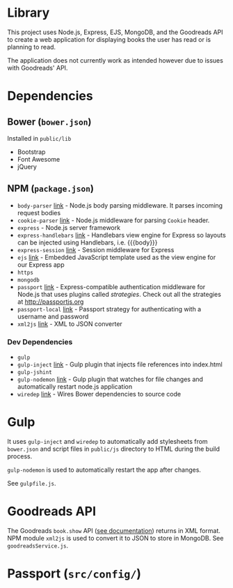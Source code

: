 # Library

This project uses Node.js, Express, EJS, MongoDB, and the Goodreads API to create a web application for displaying books the user has read or is planning to read.

The application does not currently work as intended however due to issues with Goodreads' API.
  
# Dependencies
## Bower (`bower.json`)

Installed in `public/lib`
* Bootstrap
* Font Awesome
* jQuery

## NPM (`package.json`)

* `body-parser` [link](https://github.com/expressjs/body-parser) - Node.js body parsing middleware. It parses incoming request bodies
* `cookie-parser` [link](https://www.npmjs.com/package/cookie-parser) - Node.js middleware for parsing `Cookie` header.
* `express` - Node.js server framework
* `express-handlebars` [link](https://www.npmjs.com/package/express-handlebars) - Handlebars view engine for Express so layouts can be injected using Handlebars, i.e. {{{body}}}
* `express-session` [link](https://www.npmjs.com/package/express-session) - Session middleware for Express
* `ejs` [link](https://www.npmjs.com/package/ejs) - Embedded JavaScript template used as the view engine for our Express app
* `https`
* `mongodb`
* `passport` [link](https://www.npmjs.com/package/passport) - Express-compatible authentication middleware for Node.js that uses plugins called _strategies_. Check out all the strategies at http://passportjs.org
* `passport-local` [link](https://www.npmjs.com/package/passport-local) - Passport strategy for authenticating with a username and password
* `xml2js` [link](https://www.npmjs.com/package/xml2js) - XML to JSON converter

### Dev Dependencies

* `gulp`
* `gulp-inject` [link](https://www.npmjs.com/package/gulp-inject) - Gulp plugin that injects file references into index.html
* `gulp-jshint`
* `gulp-nodemon` [link](https://www.npmjs.com/package/gulp-nodemon) - Gulp plugin that watches for file changes and automatically restart node.js application 
* `wiredep` [link](https://www.npmjs.com/package/wiredep) - Wires Bower dependencies to source code

# Gulp

It uses `gulp-inject` and `wiredep` to automatically add stylesheets from `bower.json` and script files in `public/js` directory to HTML during the build process. 

`gulp-nodemon` is used to automatically restart the app after changes.

See `gulpfile.js`.

# Goodreads API

The Goodreads `book.show` API ([see documentation](https://www.goodreads.com/api/index#book.show)) returns in XML format. NPM module `xml2js` is used to convert it to JSON to store in MongoDB. See `goodreadsService.js`.


# Passport (`src/config/`)